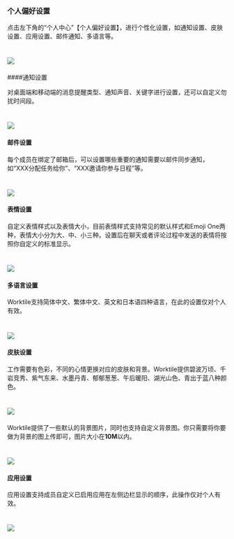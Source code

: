 ### 个人偏好设置

点击左下角的“个人中心”【个人偏好设置】，进行个性化设置，如通知设置、皮肤设置、应用设置、邮件通知、多语言等。

# ![](/assets/17个人偏好设置.png)

####通知设置

对桌面端和移动端的消息提醒类型、通知声音、关键字进行设置，还可以自定义勿扰时间段。

# ![](/assets/17.1个人偏好设置.png)

#### 邮件设置

每个成员在绑定了邮箱后，可以设置哪些重要的通知需要以邮件同步通知，如“XXX分配任务给你”、“XXX邀请你参与日程”等。

# ![](/assets/17.2邮件设置.png)

#### 表情设置

自定义表情样式以及表情大小，目前表情样式支持常见的默认样式和Emoji One两种，表情大小分为大、中、小三种。设置后在聊天或者评论过程中发送的表情将按照你自定义的标准显示。

# ![](/assets/17.3表情设置.png)

#### 多语言设置

Worktile支持简体中文、繁体中文、英文和日本语四种语言，在此的设置仅对个人有效。

# ![](/assets/17.4多语言设置.png)
#### 皮肤设置

工作需要有色彩，不同的心情更换对应的皮肤和背景。Worktile提供碧波万顷、千岩竞秀、紫气东来、水墨丹青、郁郁葱葱、午后暖阳、湖光山色、青出于蓝八种颜色。

# ![](/assets/17.5皮肤设置.png)

Worktile提供了一些默认的背景图片，同时也支持自定义背景图。你只需要将你要做为背景的图上传即可，图片大小在**10M**以内。

# ![](/assets/17.5背景设置.png)

#### 应用设置

应用设置支持成员自定义已启用应用在左侧边栏显示的顺序，此操作仅对个人有效。

# ![](/assets/17.6应用设置.png)